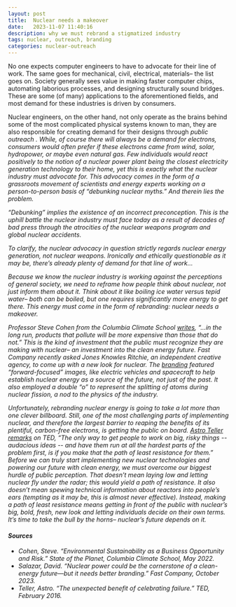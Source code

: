 ```yaml
---
layout: post
title:  Nuclear needs a makeover
date:   2023-11-07 11:40:16
description: why we must rebrand a stigmatized industry
tags: nuclear, outreach, branding
categories: nuclear-outreach
---
```

No one expects computer engineers to have to advocate for their line of work. The same goes for mechanical, civil, electrical, materials– the list goes on. Society generally sees value in making faster computer chips, automating laborious processes, and designing structurally sound bridges. These are some (of many) applications to the aforementioned fields, and most demand for these industries is driven by consumers.

Nuclear engineers, on the other hand, not only operate as the brains behind some of the most complicated physical systems known to man, they are also responsible for creating demand for their designs through <em>public outreach <em>. While, of course there will always be a demand for electrons, consumers would often prefer if these electrons came from wind, solar, hydropower, or maybe even natural gas. Few individuals would react positively to the notion of a nuclear power plant being the closest electricity generation technology to their home, yet this is exactly what the nuclear industry must advocate for. This advocacy comes in the form of a grassroots movement of scientists and energy experts working on a person-to-person basis of “debunking nuclear myths.” And therein lies the problem. 

“Debunking” implies the existence of an incorrect preconception. This is the uphill battle the nuclear industry must face today as a result of decades of bad press through the atrocities of the nuclear weapons program and global nuclear accidents. 

To clarify, the nuclear advocacy in question strictly regards nuclear energy generation, not nuclear weapons. <em>Ironically and ethically questionable as it may be, there’s already plenty of demand for that line of work…<em>

Because we know the nuclear industry is working against the perceptions of general society, we need to reframe how people think about nuclear, not just inform them about it. Think about it like boiling ice water versus tepid water– both can be boiled, but one requires significantly more energy to get there. This energy must come in the form of rebranding: nuclear needs a makeover. 

Professor Steve Cohen from the Columbia Climate School <a href="https://news.climate.columbia.edu/2022/05/31/environmental-sustainability-as-a-business-opportunity-and-risk/">writes</a>, “...in the long run, products that pollute will be more expensive than those that do not.” This is the kind of investment that the public must recognize they are making with nuclear– an investment into the clean energy future. Fast Company recently asked Jones Knowles Ritchie, an independent creative agency, to come up with a new look for nuclear. The <a href="https://www.fastcompany.com/90951504/jones-knowles-ritchie-rebrands-nuclear-power">branding</a> featured  “forward-focused” images, like electric vehicles and spacecraft to help establish nuclear energy as a source of the future, not just of the past. It also employed a double “o” to represent the splitting of atoms during nuclear fission, a nod to the physics of the industry. 

Unfortunately, rebranding nuclear energy is going to take a lot more than one clever billboard. Still, one of the most challenging parts of implementing nuclear, and therefore the largest barrier to reaping the benefits of its plentiful, carbon-free electrons, is getting the public on board. <a href="https://www.ted.com/talks/astro_teller_the_unexpected_benefit_of_celebrating_failure/transcript">Astro Teller remarks</a> on TED, “The only way to get people to work on big, risky things -- audacious ideas -- and have them run at all the hardest parts of the problem first, is if you make that the path of least resistance for them.” Before we can truly start implementing new nuclear technologies and powering our future with clean energy, we must overcome our biggest hurdle of public perception. That doesn’t mean laying low and letting nuclear fly under the radar; this would yield a path of resistance. It also doesn’t mean spewing technical information about reactors into people’s ears (tempting as it may be, this is almost never effective). Instead, making a path of least resistance means getting in front of the public with nuclear’s big, bold, fresh, new look and letting individuals decide on their own terms. It’s time to take the bull by the horns– nuclear’s future depends on it.

#### Sources
<ul>
    <li>Cohen, Steve. “Environmental Sustainability as a Business Opportunity and Risk.” State of the Planet, Columbia Climate School, May 2022.</li>
    <li>Salazar, David. “Nuclear power could be the cornerstone of a clean-energy future—but it needs better branding.” Fast Company, October 2023.</li>
    <li>Teller, Astro. “The unexpected benefit of celebrating failure.” TED, February 2016.</li>
</ul>

